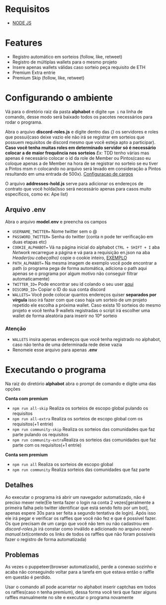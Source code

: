 # Requisitos
 - [NODE JS](https://nodejs.org/en)

# Features
 * Registro automático em sorteios (follow, like, retweet)
 * Registro de múltiplas wallets para o mesmo projeto
 * Insere apenas wallets válidas caso sorteio peça requisito de ETH
 * Premium Extra entrie
 * Premium Skip (follow, like, retweet)

# Configurando o ambiente
Vá para o diretório raiz da pasta __alphabot__ e digite `npm i` na linha de comando, desse modo será baixado todos os pacotes necessários para rodar o programa.

Abra o arquivo __discord-roles.js__ e digite dentro das *{}* os servidores e roles que possui(caso deixe vazio ele não irá se registrar em sorteios que possuem requisitos de discord mesmo que você esteja apto a participar).
**Caso você tenha muitas roles em determinado servidor só é necessário colocar a de maior frequência nos sorteios**
*Ex:* TDD tenho várias mas apenas é necessário colocar o id da role de Member ou Pintos(caso eu coloque apenas a de Member na hora de se registrar no sorteio se eu tiver a Pintos msm n colocando no arquivo será levado em consideração a Pintos resultando em uma entrada de 500x).
[Configuracao de cargos](https://prnt.sc/NGrY2JarRs9y)

O arquivo __addresses-hold.js__ serve para adicionar os endereços de contrato que você holda(Isso será necessário apenas para casos muito específicos, como ex: Ape list)


## Arquivo .env
Abra o arquivo __model.env__ e preencha os campos
 - `USERNAME_TWITTER=` Nome twitter sem o @
 - `PASSWORD_TWITTER=` Senha do twitter (conta n pode ter verificação em duas etapas etc)
 - `COOKIE_ALPHABOT=` Vá na página inicial do alphabot `CTRL + SHIFT + I` aba _Network_ recarregue a página e vá para a requisição en.json na aba _Header(ou cabeçalho)_ copie o cookie inteiro, [EXEMPLO](https://prnt.sc/XA_IKlHbDk14)
 - `PATH_ALPHABOT=` Na mesma imagem de exemplo você pode encontrar a path (o programa pega de forma automática, adiciona o path aqui apenas se o programa por algum motivo não conseguir filtrar automaticamente)
 - `TWITTER_ID=` Pode encontrar seu id colando o seu user [aqui](https://tweeterid.com/)
 - `DISCORD_ID=` Copiar o ID do sua conta discord
 - `WALLETS=` Você pode colocar quantos endereços quiser __separados por vírgula__ isso irá fazer com que caso haja um sorteio de um projeto repetido ele escolha a próxima wallet. Caso exista 10 sorteios do mesmo projeto e você tenha 9 wallets registradas o script irá escolher uma wallet de forma aleatória para inserir no 10º sorteio

 ### Atenção
  - `WALLETS` insira apenas endereços que você tenha registrado no alphabot, caso não tenha de uma determinada rede deixe vazia
  - Renomeie esse arquivo para apenas __.env__

# Executando o programa
Na raiz do diretório __alphabot__ abra o prompt de comando e digite uma das opções

**Conta com premium**
- `npm run all-skip` Realiza os sorteios de escopo global pulando os requisitos
- `npm run all-extra` Realiza os sorteios de escopo global com os requisitos(+1 entrie)
- `npm run community-skip` Realiza os sorteios das comunidades que faz parte pulando os requisitos
- `npm run community-extra`Realiza os sorteios das comunidades que faz parte com os requisitos(+1 entrie)

**Conta sem premium**
- `npm run all` Realiza os sorteios de escopo global
- `npm run community` Realiza sorteios das comunidades que faz parte


## Detalhes
Ao executar o programa irá abrir um navegador automatizado, não é preciso mexer nele(Ele tenta fazer o login na conta 2 vezes[geralmente a primeira falha pelo twitter identificar que está sendo feito por um bot], apenas espere 30s para ser feita a segundo tentativa de login). Após isso ele irá pegar e verificar os raffles que você não fez e que é possivel fazer. Os que precisam de um cargo que você não tem ou não cadastrou em _discord-roles.js_ irá constar como inválido e adicionado no arquivo _need-manual.txt_(contendo os links de todos os raffles que não foram possíveis fazer o registro de forma automatizada)


## Problemas
As vezes o puppeteer(browser automatizado), perde a conexao sozinho e acaba não conseguindo voltar para a tarefa em que estava então o raffle em questão é perdido. 

Usar o comando all pode acarretar no alphabot inserir captchas em todos os raffles(caso n tenha premium), dessa forma você terá que fazer alguns raffles manualmente no site e executar o programa novamente
